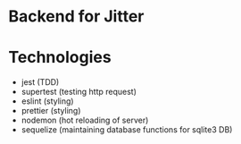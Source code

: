 # Backend for Jitter


# Technologies

- jest (TDD)
- supertest (testing http request)
- eslint (styling)
- prettier (styling)
- nodemon (hot reloading of server)
- sequelize (maintaining database functions for sqlite3 DB)